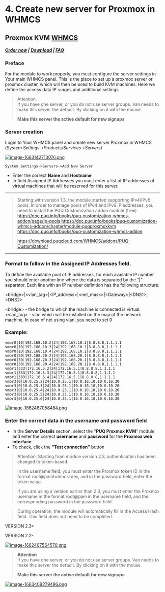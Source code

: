 # 4. Create new server for Proxmox in WHMCS

## Proxmox KVM **[WHMCS](https://puqcloud.com/link.php?id=77)**

#####  [Order now](https://puqcloud.com/index.php?rp=/store/whmcs-module-proxmox-kvm) | [Download](https://download.puqcloud.com/WHMCS/servers/PUQ_WHMCS-Proxmox-KVM/) | [FAQ](https://faq.puqcloud.com/)

### Preface

For the module to work properly, you must configure the server settings in Your main WHMCS panel. This is the place to set up a proxmox server or proxmox cluster, which will then be used to build KVM machines. Here we define the access data IP ranges and additional settings.

> Attention.  
If you have one server, or you do not use server groups. Van needs to make this server the default. By clicking on it with the mouse. 
>
> **Make this server the active default for new signups**

### Server creation

Login to Your WHMCS panel and create new server Proxmox in WHMCS (*System Settings-&gt;Products/Services-&gt;Servers*)

[![image-1663142713076.png](https://doc.puq.info/uploads/images/gallery/2022-09/scaled-1680-/image-1663142713076.png)](https://doc.puq.info/uploads/images/gallery/2022-09/image-1663142713076.png)

```
System Settings->Servers->Add New Server
```

- Enter the correct **Name** and **Hostname**
- In field Assigned IP Addresses you must enter a list of IP addresses of virtual machines that will be reserved for this server.

- - - - - -

>Starting with version 1.3, the module started supporting IPv4/IPv6 pools.
>In order to manage pools of IPv4 and IPv6 IP addresses, you need to install the PUQ Customization addon module (free)
>https://doc.puq.info/books/puq-customization-whmcs-addon/page/ip-pools
>https://doc.puq.info/books/puq-customization-whmcs-addon/chapter/module-puqproxmoxkvm
>https://doc.puq.info/books/puq-customization-whmcs-addon
>
>https://download.puqcloud.com/WHMCS/addons/PUQ-Customization/

- - - - - -

### Format to follow in the Assigned IP Addresses field.

To define the available pool of IP addresses, for each available IP number you should enter another line where the data is separated by the "|" separator. Each line with an IP number definition has the following structure:

&lt;bridge&gt;|&lt;vlan\_tag&gt;|&lt;IP\_address&gt;|&lt;net\_mask&gt;|&lt;Gateway&gt;|&lt;DNS1&gt;,&lt;DNS2&gt;

&lt;bridge&gt; - the bridge to which the machine is connected is virtual.  
&lt;vlan\_tag&gt; - vlan which will be installed on the map of the network machine. In case of not using vlan, you need to set 0

### Example:

```
vmbr0|10|192.168.10.2|24|192.168.10.1|8.8.8.8,1.1.1.1
vmbr0|10|192.168.10.3|24|192.168.10.1|8.8.8.8,1.1.1.1
vmbr0|10|192.168.10.4|24|192.168.10.1|8.8.8.8,1.1.1.1
vmbr0|30|192.168.20.2|24|192.168.20.1|8.8.8.8,1.1.1.1
vmbr0|30|192.168.20.3|24|192.168.20.1|8.8.8.8,1.1.1.1
vmbr0|30|192.168.20.4|24|192.168.20.1|8.8.8.8,1.1.1.1
vmbr1|333|172.16.5.2|24|172.16.5.1|8.8.8.8,1.1.1.1
vmbr1|333|172.16.5.3|24|172.16.5.1|8.8.8.8,1.1.1.1
vmbr1|333|172.16.5.4|24|172.16.5.1|8.8.8.8,1.1.1.1
vmbr3|0|10.0.25.2|24|10.0.25.1|10.0.10.10,10.0.10.20
vmbr3|0|10.0.25.3|24|10.0.25.1|10.0.10.10,10.0.10.20
vmbr3|0|10.0.25.4|24|10.0.25.1|10.0.10.10,10.0.10.20
vmbr3|0|10.0.25.5|24|10.0.25.1|10.0.10.10,10.0.10.20
vmbr3|0|10.0.25.6|24|10.0.25.1|10.0.10.10,10.0.10.20
```

[![image-1662467058484.png](https://doc.puq.info/uploads/images/gallery/2022-09/scaled-1680-/image-1662467058484.png)](https://doc.puq.info/uploads/images/gallery/2022-09/image-1662467058484.png)

### Enter the correct data in the username and password field  

- In the **Server Details** section, select the "**PUQ Proxmox KVM**" module and enter the correct **username** and **password** for the **Proxmox web interface**.
- To check, click the **"Test connection"** button

>Attention: Starting from module version 2.3, authentication has been changed to token-based.
>
>In the username field, you must enter the Proxmox token ID in the format root@pam!whmcs-dev, and in the password field, enter the token value.
>
>If you are using a version earlier than 2.3, you must enter the Proxmox username in the format root@pam in the username field, and the corresponding password in the password field.

>During operation, the module will automatically fill in the Access Hash field. This field does not need to be completed.

VERSION 2.3+



VERSION 2.2-

[![image-1662467564570.png](https://doc.puq.info/uploads/images/gallery/2022-09/scaled-1680-/image-1662467564570.png)](https://doc.puq.info/uploads/images/gallery/2022-09/image-1662467564570.png)

>**Attention**  
If you have one server, or you do not use server groups. Van needs to make this server the default. By clicking on it with the mouse.  
>  
>**Make this server the active default for new signups**

[![image-1663408279496.png](https://doc.puq.info/uploads/images/gallery/2022-09/scaled-1680-/image-1663408279496.png)](https://doc.puq.info/uploads/images/gallery/2022-09/image-1663408279496.png)

